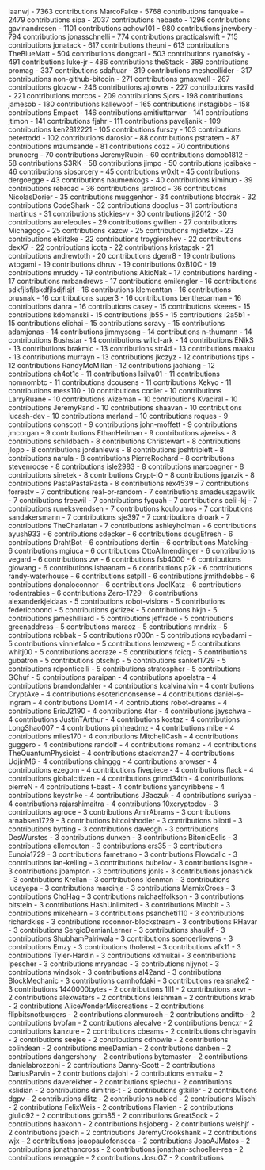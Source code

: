 laanwj - 7363 contributions
MarcoFalke - 5768 contributions
fanquake - 2479 contributions
sipa - 2037 contributions
hebasto - 1296 contributions
gavinandresen - 1101 contributions
achow101 - 980 contributions
jnewbery - 794 contributions
jonasschnelli - 774 contributions
practicalswift - 715 contributions
jonatack - 617 contributions
theuni - 613 contributions
TheBlueMatt - 504 contributions
dongcarl - 503 contributions
ryanofsky - 491 contributions
luke-jr - 486 contributions
theStack - 389 contributions
promag - 337 contributions
sdaftuar - 319 contributions
meshcollider - 317 contributions
non-github-bitcoin - 271 contributions
gmaxwell - 267 contributions
glozow - 246 contributions
ajtowns - 227 contributions
vasild - 221 contributions
morcos - 209 contributions
Sjors - 198 contributions
jamesob - 180 contributions
kallewoof - 165 contributions
instagibbs - 158 contributions
Empact - 146 contributions
amitiuttarwar - 141 contributions
jtimon - 141 contributions
fjahr - 111 contributions
paveljanik - 109 contributions
ken2812221 - 105 contributions
furszy - 103 contributions
petertodd - 102 contributions
darosior - 88 contributions
pstratem - 87 contributions
mzumsande - 81 contributions
cozz - 70 contributions
brunoerg - 70 contributions
JeremyRubin - 60 contributions
domob1812 - 58 contributions
S3RK - 58 contributions
jimpo - 50 contributions
josibake - 46 contributions
sipsorcery - 45 contributions
w0xlt - 45 contributions
dergoegge - 43 contributions
naumenkogs - 40 contributions
kiminuo - 39 contributions
rebroad - 36 contributions
jarolrod - 36 contributions
NicolasDorier - 35 contributions
muggenhor - 34 contributions
btcdrak - 32 contributions
CodeShark - 32 contributions
dooglus - 31 contributions
martinus - 31 contributions
stickies-v - 30 contributions
jl2012 - 30 contributions
aureleoules - 29 contributions
gwillen - 27 contributions
Michagogo - 25 contributions
kazcw - 25 contributions
mjdietzx - 23 contributions
eklitzke - 22 contributions
troygiorshev - 22 contributions
dexX7 - 22 contributions
icota - 22 contributions
kristapsk - 21 contributions
andrewtoth - 20 contributions
dgenr8 - 19 contributions
wtogami - 19 contributions
dhruv - 19 contributions
0xB10C - 19 contributions
mruddy - 19 contributions
AkioNak - 17 contributions
harding - 17 contributions
mrbandrews - 17 contributions
emilengler - 16 contributions
sdkfjlsfjlskdfjlsdjflsjf - 16 contributions
klementtan - 16 contributions
prusnak - 16 contributions
super3 - 16 contributions
benthecarman - 16 contributions
danra - 16 contributions
casey - 15 contributions
skeees - 15 contributions
kdomanski - 15 contributions
jb55 - 15 contributions
l2a5b1 - 15 contributions
elichai - 15 contributions
scravy - 15 contributions
adamjonas - 14 contributions
jimmysong - 14 contributions
n-thumann - 14 contributions
Bushstar - 14 contributions
willcl-ark - 14 contributions
ENikS - 13 contributions
brakmic - 13 contributions
str4d - 13 contributions
maaku - 13 contributions
murrayn - 13 contributions
jkczyz - 12 contributions
tjps - 12 contributions
RandyMcMillan - 12 contributions
jachiang - 12 contributions
ch4ot1c - 11 contributions
lsilva01 - 11 contributions
nomnombtc - 11 contributions
dcousens - 11 contributions
Xekyo - 11 contributions
mess110 - 10 contributions
codler - 10 contributions
LarryRuane - 10 contributions
wizeman - 10 contributions
Kvaciral - 10 contributions
JeremyRand - 10 contributions
shaavan - 10 contributions
lucash-dev - 10 contributions
merland - 10 contributions
roques - 9 contributions
conscott - 9 contributions
john-moffett - 9 contributions
jmcorgan - 9 contributions
EthanHeilman - 9 contributions
ajweiss - 8 contributions
schildbach - 8 contributions
Christewart - 8 contributions
jlopp - 8 contributions
jordanlewis - 8 contributions
joshtriplett - 8 contributions
narula - 8 contributions
PierreRochard - 8 contributions
stevenroose - 8 contributions
isle2983 - 8 contributions
marcoagner - 8 contributions
sinetek - 8 contributions
Crypt-iQ - 8 contributions
jgarzik - 8 contributions
PastaPastaPasta - 8 contributions
rex4539 - 7 contributions
forrestv - 7 contributions
real-or-random - 7 contributions
amadeuszpawlik - 7 contributions
freewil - 7 contributions
fyquah - 7 contributions
celil-kj - 7 contributions
runeksvendsen - 7 contributions
kouloumos - 7 contributions
sandakersmann - 7 contributions
sje397 - 7 contributions
droark - 7 contributions
TheCharlatan - 7 contributions
ashleyholman - 6 contributions
ayush933 - 6 contributions
cdecker - 6 contributions
dougEfresh - 6 contributions
DrahtBot - 6 contributions
dertin - 6 contributions
Matoking - 6 contributions
mgiuca - 6 contributions
OttoAllmendinger - 6 contributions
vegard - 6 contributions
zw - 6 contributions
fsb4000 - 6 contributions
glowang - 6 contributions
ishaanam - 6 contributions
p2k - 6 contributions
randy-waterhouse - 6 contributions
setpill - 6 contributions
jrmithdobbs - 6 contributions
donaloconnor - 6 contributions
JoelKatz - 6 contributions
rodentrabies - 6 contributions
Zero-1729 - 6 contributions
alexanderkjeldaas - 5 contributions
robot-visions - 5 contributions
federicobond - 5 contributions
gkrizek - 5 contributions
hkjn - 5 contributions
jameshilliard - 5 contributions
jeffrade - 5 contributions
greenaddress - 5 contributions
maraoz - 5 contributions
mndrix - 5 contributions
robbak - 5 contributions
r000n - 5 contributions
roybadami - 5 contributions
vinniefalco - 5 contributions
lemzwerg - 5 contributions
whitj00 - 5 contributions
accraze - 5 contributions
fcicq - 5 contributions
gubatron - 5 contributions
ptschip - 5 contributions
sanket1729 - 5 contributions
rdponticelli - 5 contributions
stratospher - 5 contributions
GChuf - 5 contributions
paraipan - 4 contributions
apoelstra - 4 contributions
brandondahler - 4 contributions
kcalvinalvin - 4 contributions
CryptAxe - 4 contributions
esotericnonsense - 4 contributions
daniel-s-ingram - 4 contributions
DomT4 - 4 contributions
robot-dreams - 4 contributions
EricJ2190 - 4 contributions
4tar - 4 contributions
jayschwa - 4 contributions
JustinTArthur - 4 contributions
kostaz - 4 contributions
LongShao007 - 4 contributions
pinheadmz - 4 contributions
mibe - 4 contributions
miles170 - 4 contributions
MitchellCash - 4 contributions
guggero - 4 contributions
randolf - 4 contributions
romanz - 4 contributions
TheQuantumPhysicist - 4 contributions
stackman27 - 4 contributions
UdjinM6 - 4 contributions
chinggg - 4 contributions
arowser - 4 contributions
ezegom - 4 contributions
fivepiece - 4 contributions
flack - 4 contributions
globalcitizen - 4 contributions
grimd34th - 4 contributions
pierreN - 4 contributions
t-bast - 4 contributions
yancyribbens - 4 contributions
keystrike - 4 contributions
JBaczuk - 4 contributions
suriyaa - 4 contributions
rajarshimaitra - 4 contributions
10xcryptodev - 3 contributions
agroce - 3 contributions
AmirAbrams - 3 contributions
arnabsen1729 - 3 contributions
bitcoinhodler - 3 contributions
bliotti - 3 contributions
bytting - 3 contributions
davecgh - 3 contributions
DesWurstes - 3 contributions
dunxen - 3 contributions
BitonicEelis - 3 contributions
ellemouton - 3 contributions
ers35 - 3 contributions
Eunoia1729 - 3 contributions
fametrano - 3 contributions
Flowdalic - 3 contributions
ian-kelling - 3 contributions
bubelov - 3 contributions
isghe - 3 contributions
jbampton - 3 contributions
jonls - 3 contributions
jonasnick - 3 contributions
Krellan - 3 contributions
ldenman - 3 contributions
lucayepa - 3 contributions
marcinja - 3 contributions
MarnixCroes - 3 contributions
ChoHag - 3 contributions
michaelfolkson - 3 contributions
bitstein - 3 contributions
HashUnlimited - 3 contributions
Mirobit - 3 contributions
mikehearn - 3 contributions
psancheti110 - 3 contributions
richardkiss - 3 contributions
roconnor-blockstream - 3 contributions
RHavar - 3 contributions
SergioDemianLerner - 3 contributions
shaulkf - 3 contributions
ShubhamPalriwala - 3 contributions
spencerlievens - 3 contributions
Emzy - 3 contributions
tholenst - 3 contributions
afk11 - 3 contributions
Tyler-Hardin - 3 contributions
kdmukai - 3 contributions
lpescher - 3 contributions
mryandao - 3 contributions
nijynot - 3 contributions
windsok - 3 contributions
al42and - 3 contributions
BlockMechanic - 3 contributions
carnhofdaki - 3 contributions
realsnake2 - 3 contributions
1440000bytes - 2 contributions
1Il1 - 2 contributions
axvr - 2 contributions
alexwaters - 2 contributions
leishman - 2 contributions
krab - 2 contributions
AliceWonderMiscreations - 2 contributions
flipbitsnotburgers - 2 contributions
alonmuroch - 2 contributions
anditto - 2 contributions
bvbfan - 2 contributions
alecalve - 2 contributions
bencxr - 2 contributions
kanzure - 2 contributions
cbeams - 2 contributions
chrisgavin - 2 contributions
seejee - 2 contributions
cdhowie - 2 contributions
colindean - 2 contributions
meeDamian - 2 contributions
danben - 2 contributions
dangershony - 2 contributions
bytemaster - 2 contributions
danielabrozzoni - 2 contributions
Danny-Scott - 2 contributions
DariusParvin - 2 contributions
dajohi - 2 contributions
enmaku - 2 contributions
davereikher - 2 contributions
spiechu - 2 contributions
xslidian - 2 contributions
dimitris-t - 2 contributions
gtkiller - 2 contributions
dgpv - 2 contributions
dlitz - 2 contributions
nobled - 2 contributions
Mischi - 2 contributions
FelixWeis - 2 contributions
Flavien - 2 contributions
giulio92 - 2 contributions
gdm85 - 2 contributions
GreatSock - 2 contributions
haakonn - 2 contributions
hsjoberg - 2 contributions
welshjf - 2 contributions
jbeich - 2 contributions
JeremyCrookshank - 2 contributions
wjx - 2 contributions
joaopaulofonseca - 2 contributions
JoaoAJMatos - 2 contributions
jonathancross - 2 contributions
jonathan-schoeller-rea - 2 contributions
remagpie - 2 contributions
JosuGZ - 2 contributions
